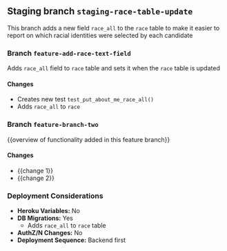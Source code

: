 ## Staging branch `staging-race-table-update`
This branch adds a new field `race_all` to the `race` table to make it easier to report on which racial identities were selected by each candidate


### Branch `feature-add-race-text-field`
Adds `race_all` field to `race` table and sets it when the `race` table is updated

#### Changes

- Creates new test `test_put_about_me_race_all()`
- Adds `race_all` to `race`

### Branch `feature-branch-two`
{{overview of functionality added in this feature branch}}

#### Changes

- {{change 1}}
- {{change 2}}

### Deployment Considerations

- **Heroku Variables:** No
- **DB Migrations:** Yes
    - Adds `race_all` to `race` table
- **AuthZ/N Changes:** No
- **Deployment Sequence:** Backend first
